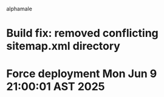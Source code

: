 alphamale
# Build fix: removed conflicting sitemap.xml directory
# Force deployment Mon Jun  9 21:00:01 AST 2025

